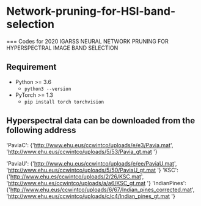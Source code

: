 # Network-pruning-for-HSI-band-selection
===
Codes for 2020 IGARSS NEURAL NETWORK PRUNING FOR HYPERSPECTRAL IMAGE BAND SELECTION 

## Requirement
* Python >= 3.6
  * `python3 --version`
* PyTorch >= 1.3
  * `pip install torch torchvision`

## Hyperspectral data can be downloaded from the following address
'PaviaC': {'http://www.ehu.eus/ccwintco/uploads/e/e3/Pavia.mat', 'http://www.ehu.eus/ccwintco/uploads/5/53/Pavia_gt.mat '}

'PaviaU': {'http://www.ehu.eus/ccwintco/uploads/e/ee/PaviaU.mat', 'http://www.ehu.eus/ccwintco/uploads/5/50/PaviaU_gt.mat '}
'KSC': {'http://www.ehu.es/ccwintco/uploads/2/26/KSC.mat', 'http://www.ehu.es/ccwintco/uploads/a/a6/KSC_gt.mat '}
'IndianPines': {'http://www.ehu.eus/ccwintco/uploads/6/67/Indian_pines_corrected.mat',
             'http://www.ehu.eus/ccwintco/uploads/c/c4/Indian_pines_gt.mat '}
